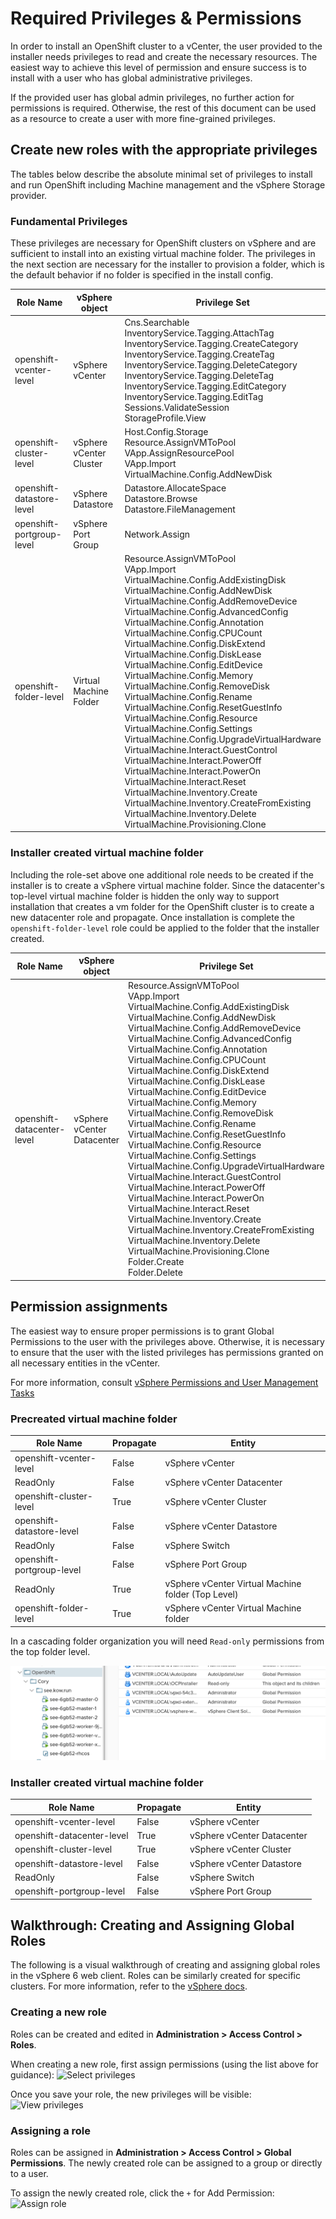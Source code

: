# Required Privileges & Permissions
In order to install an OpenShift cluster to a vCenter, the user provided to the installer needs privileges to read and create the necessary resources. The easiest way to achieve this level of permission and ensure success is to install with a user who has global administrative privileges.

If the provided user has global admin privileges, no further action for permissions is required. Otherwise, the rest of this document can be used as a resource to create a user with more fine-grained privileges.

## Create new roles with the appropriate privileges

The tables below describe the absolute minimal set of privileges to install and run OpenShift including Machine management and the vSphere Storage provider.

### Fundamental Privileges

These privileges are necessary for OpenShift clusters on vSphere and are sufficient to install into an existing virtual machine folder. The privileges in the next section are necessary for the installer to provision a folder, which is the default behavior if no folder is specified in the install config.

Role Name | vSphere object | Privilege Set
--- | --- | ---
openshift-vcenter-level | vSphere vCenter | Cns.Searchable<br/>InventoryService.Tagging.AttachTag<br/>InventoryService.Tagging.CreateCategory<br/>InventoryService.Tagging.CreateTag<br/>InventoryService.Tagging.DeleteCategory<br/>InventoryService.Tagging.DeleteTag<br/>InventoryService.Tagging.EditCategory<br/>InventoryService.Tagging.EditTag<br/>Sessions.ValidateSession<br/>StorageProfile.View
openshift-cluster-level | vSphere vCenter Cluster | Host.Config.Storage<br/>Resource.AssignVMToPool<br/>VApp.AssignResourcePool<br/>VApp.Import<br/>VirtualMachine.Config.AddNewDisk
openshift-datastore-level| vSphere Datastore | Datastore.AllocateSpace<br/>Datastore.Browse<br/>Datastore.FileManagement
openshift-portgroup-level | vSphere Port Group | Network.Assign
openshift-folder-level| Virtual Machine Folder | Resource.AssignVMToPool<br/>VApp.Import<br/>VirtualMachine.Config.AddExistingDisk<br/>VirtualMachine.Config.AddNewDisk<br/>VirtualMachine.Config.AddRemoveDevice<br/>VirtualMachine.Config.AdvancedConfig<br/>VirtualMachine.Config.Annotation<br/>VirtualMachine.Config.CPUCount<br/>VirtualMachine.Config.DiskExtend<br/>VirtualMachine.Config.DiskLease<br/>VirtualMachine.Config.EditDevice<br/>VirtualMachine.Config.Memory<br/>VirtualMachine.Config.RemoveDisk<br/>VirtualMachine.Config.Rename<br/>VirtualMachine.Config.ResetGuestInfo<br/>VirtualMachine.Config.Resource<br/>VirtualMachine.Config.Settings<br/>VirtualMachine.Config.UpgradeVirtualHardware<br/>VirtualMachine.Interact.GuestControl<br/>VirtualMachine.Interact.PowerOff<br/>VirtualMachine.Interact.PowerOn<br/>VirtualMachine.Interact.Reset<br/>VirtualMachine.Inventory.Create<br/>VirtualMachine.Inventory.CreateFromExisting<br/>VirtualMachine.Inventory.Delete<br/>VirtualMachine.Provisioning.Clone


### Installer created virtual machine folder

Including the role-set above one additional role needs to be created if the installer is to create a vSphere virtual machine folder.
Since the datacenter's top-level virtual machine folder is hidden the only way to support installation that creates a vm folder for the OpenShift cluster is to create a new datacenter role and propagate. Once installation is complete the `openshift-folder-level` role could be applied to the folder that the installer created.

Role Name | vSphere object | Privilege Set
--- | --- | ---
openshift-datacenter-level| vSphere vCenter Datacenter | Resource.AssignVMToPool<br/>VApp.Import<br/>VirtualMachine.Config.AddExistingDisk<br/>VirtualMachine.Config.AddNewDisk<br/>VirtualMachine.Config.AddRemoveDevice<br/>VirtualMachine.Config.AdvancedConfig<br/>VirtualMachine.Config.Annotation<br/>VirtualMachine.Config.CPUCount<br/>VirtualMachine.Config.DiskExtend<br/>VirtualMachine.Config.DiskLease<br/>VirtualMachine.Config.EditDevice<br/>VirtualMachine.Config.Memory<br/>VirtualMachine.Config.RemoveDisk<br/>VirtualMachine.Config.Rename<br/>VirtualMachine.Config.ResetGuestInfo<br/>VirtualMachine.Config.Resource<br/>VirtualMachine.Config.Settings<br/>VirtualMachine.Config.UpgradeVirtualHardware<br/>VirtualMachine.Interact.GuestControl<br/>VirtualMachine.Interact.PowerOff<br/>VirtualMachine.Interact.PowerOn<br/>VirtualMachine.Interact.Reset<br/>VirtualMachine.Inventory.Create<br/>VirtualMachine.Inventory.CreateFromExisting<br/>VirtualMachine.Inventory.Delete<br/>VirtualMachine.Provisioning.Clone<br/>Folder.Create<br/>Folder.Delete

## Permission assignments

The easiest way to ensure proper permissions is to grant Global Permissions to the user with the privileges above. Otherwise, it is necessary to ensure that the user with the listed privileges has permissions granted on all necessary entities in the vCenter.

For more information, consult [vSphere Permissions and User Management Tasks][vsphere-perms]

### Precreated virtual machine folder

Role Name | Propagate | Entity
--- | --- | ---
openshift-vcenter-level | False | vSphere vCenter
ReadOnly | False | vSphere vCenter Datacenter
openshift-cluster-level | True | vSphere vCenter Cluster
openshift-datastore-level | False | vSphere vCenter Datastore
ReadOnly | False | vSphere Switch
openshift-portgroup-level | False | vSphere Port Group
ReadOnly | True | vSphere vCenter Virtual Machine folder (Top Level)
openshift-folder-level | True | vSphere vCenter Virtual Machine folder

In a cascading folder organization you will need `Read-only` permissions from the top folder level.
 
![Folder Tree Example](images/folder-permissions.png)

### Installer created virtual machine folder
Role Name | Propagate | Entity
--- | --- | ---
openshift-vcenter-level | False | vSphere vCenter
openshift-datacenter-level | True | vSphere vCenter Datacenter
openshift-cluster-level | True | vSphere vCenter Cluster
openshift-datastore-level | False | vSphere vCenter Datastore
ReadOnly | False | vSphere Switch
openshift-portgroup-level | False | vSphere Port Group


## Walkthrough: Creating and Assigning Global Roles
The following is a visual walkthrough of creating and assigning global roles in the vSphere 6 web client. Roles can be similarly created for specific clusters. For more information, refer to the [vSphere docs][vsphere-docs].

### Creating a new role
Roles can be created and edited in __Administration > Access Control > Roles__.

When creating a new role, first assign permissions (using the list above for guidance):
![Select privileges](images/select-privileges.png)

Once you save your role, the new privileges will be visible:
![View privileges](images/view-privileges.png)

### Assigning a role
Roles can be assigned in __Administration > Access Control > Global Permissions__.
The newly created role can be assigned to a group or directly to a user.

To assign the newly created role, click the `+` for Add Permission:
![Assign role](images/assign-role.png)

[vsphere-docs]: https://docs.vmware.com/en/VMware-vSphere/7.0/com.vmware.vsphere.security.doc/GUID-5372F580-5C23-4E9C-8A4E-EF1B4DD9033E.html
[vsphere-perms]: https://docs.vmware.com/en/VMware-vSphere/6.7/com.vmware.vsphere.security.doc/GUID-5372F580-5C23-4E9C-8A4E-EF1B4DD9033E.html

